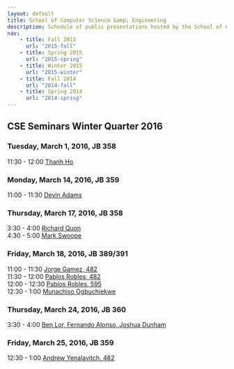 ```yaml
---
layout: default
title: School of Computer Science &amp; Engineering
description: Schedule of public presentations hosted by the School of CSE.
nav:
    - title: Fall 2015
      url: "2015-fall"
    - title: Spring 2015
      url: "2015-spring"
    - title: Winter 2015
      url: "2015-winter"
    - title: Fall 2014
      url: "2014-fall"
    - title: Spring 2014
      url: "2014-spring"
---
```


## CSE Seminars __Winter Quarter 2016__

### Tuesday, March 1, 2016, JB 358

 11:30 - 12:00 [Thanh Ho](2016-winter/thanh-ho.pdf) <br>

### Monday, March 14, 2016, JB 359

 11:00 - 11:30 [Devin Adams](2016-winter/devin-adams.pdf) <br>

### Thursday, March 17, 2016, JB 358

  3:30 -  4:00 [Richard Quon](2016-winter/richard-quon.pdf) <br>
  4:30 -  5:00 [Mark Swoope](2016-winter/mark-swoope.pdf) <br>

### Friday, March 18, 2016, JB 389/391

 11:00 - 11:30 [Jorge Gamez, 482](2016-winter/jorge-gamez-482.pdf) <br>
 11:30 - 12:00 [Pablos Robles, 482](2016-winter/pablos-robles-482.pdf) <br>
 12:00 - 12:30 [Pablos Robles, 595](2016-winter/pablos-robles-595.pdf) <br>
 12:30 -  1:00 [Munachiso Ogbuchiekwe](2016-winter/munachiso-ogbuchiekwe.pdf) <br>

### Thursday, March 24, 2016, JB 360

  3:30 -  4:00 [Ben Lor, Fernando Alonso, Joshua Dunham](2016-winter/lor-alonso-dunham.pdf) <br>

### Friday, March 25, 2016, JB 359

 12:30 -  1:00 [Andrew Yenalavitch, 482](2016-winter/andrew-yenalavitch-482.pdf) <br>

